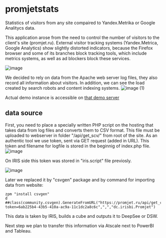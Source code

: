 # promjetstats
Statistics of visitors from any site compaired to Yandex.Metrika or Google Analitycs data.

This application arose from the need to control the number of visitors to the client's site (promjet.ru).
External visitor tracking systems (Yandex.Metrica, Google Analytics) show slightly distorted indicators, because the Firefox browser and some of its branches block tracking tools, which include metrics systems, as well as ad blockers block these services.

![image](https://user-images.githubusercontent.com/41373877/132135881-17171c41-dd15-4f50-9b3b-286e45d735df.png)

We decided to rely on data from the Apache web server log files, they also record all information about visitors.
In addition, we can see the load created by search robots and content indexing systems.
![image (1)](https://user-images.githubusercontent.com/41373877/132135944-fa79a1fe-e206-4d62-aa7b-a79ffcbb60f9.png)

Actual demo instance is accessible on [that demo server](http://atscale.teccod.ru:32792/dsw/index.html#/IRISAPP/Dashboard/Overview.dashboard )

## data source

First, you need to place a specially written PHP script on the hosting that takes data from log files and converts them to CSV format.
This file must be uploaded to webserver in folder "/api/get_scv/" from root of the site.
As an authentic tool we use token, sent via GET request (added in URL).
This token and filename for logfile is stored in the beginnig of index.php file.
![image](https://user-images.githubusercontent.com/41373877/132136017-961a5873-cd75-4582-a409-911a31aa6f6d.png)

On IRIS side this token was stored in "iris.script" file previosly.

![image](https://user-images.githubusercontent.com/41373877/132136082-10349bb3-a154-4f02-a4c5-047527928f69.png)

Later we replaced it by "csvgen" package and by command for importing data from website:
```
zpm "install csvgen"
d ##class(community.csvgen).GenerateFromURL("https://promjet.ru/api/get_csv/?token=6ab225b4-43b5-410a-ac9a-11c1dc2a8c6c",",","dc.irisbi.Promjet")
```

This data is taken by IRIS, builds a cube and outputs it to DeepSee or DSW.

Next step we plan to transfer this information via Atscale next to PowerBI and Tableau.
